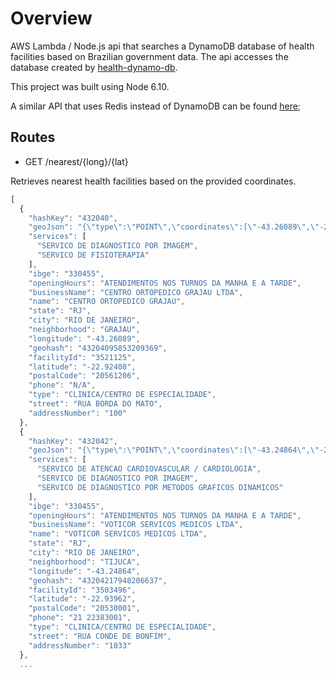 # Overview
AWS Lambda / Node.js api that searches a DynamoDB database of health facilities based on Brazilian government data. The api accesses the database created by [health-dynamo-db](https://github.com/rafaelrpinto/health-dynamo-db).

This project was built using Node 6.10.

A similar API that uses Redis instead of DynamoDB can be found [here](https://github.com/rafaelrpinto/health-api);

## Routes

- GET /nearest/{long}/{lat}

Retrieves nearest health facilities based on the provided coordinates.

```javascript
[
  {
    "hashKey": "432040",
    "geoJson": "{\"type\":\"POINT\",\"coordinates\":[\"-43.26089\",\"-22.92408\"]}",
    "services": [
      "SERVICO DE DIAGNOSTICO POR IMAGEM",
      "SERVICO DE FISIOTERAPIA"
    ],
    "ibge": "330455",
    "openingHours": "ATENDIMENTOS NOS TURNOS DA MANHA E A TARDE",
    "businessName": "CENTRO ORTOPEDICO GRAJAU LTDA",
    "name": "CENTRO ORTOPEDICO GRAJAU",
    "state": "RJ",
    "city": "RIO DE JANEIRO",
    "neighborhood": "GRAJAU",
    "longitude": "-43.26089",
    "geohash": "43204095853209369",
    "facilityId": "3521125",
    "latitude": "-22.92408",
    "postalCode": "20561206",
    "phone": "N/A",
    "type": "CLINICA/CENTRO DE ESPECIALIDADE",
    "street": "RUA BORDA DO MATO",
    "addressNumber": "100"
  },
  {
    "hashKey": "432042",
    "geoJson": "{\"type\":\"POINT\",\"coordinates\":[\"-43.24864\",\"-22.93962\"]}",
    "services": [
      "SERVICO DE ATENCAO CARDIOVASCULAR / CARDIOLOGIA",
      "SERVICO DE DIAGNOSTICO POR IMAGEM",
      "SERVICO DE DIAGNOSTICO POR METODOS GRAFICOS DINAMICOS"
    ],
    "ibge": "330455",
    "openingHours": "ATENDIMENTOS NOS TURNOS DA MANHA E A TARDE",
    "businessName": "VOTICOR SERVICOS MEDICOS LTDA",
    "name": "VOTICOR SERVICOS MEDICOS LTDA",
    "state": "RJ",
    "city": "RIO DE JANEIRO",
    "neighborhood": "TIJUCA",
    "longitude": "-43.24864",
    "geohash": "43204217948206637",
    "facilityId": "3503496",
    "latitude": "-22.93962",
    "postalCode": "20530001",
    "phone": "21 22383001",
    "type": "CLINICA/CENTRO DE ESPECIALIDADE",
    "street": "RUA CONDE DE BONFIM",
    "addressNumber": "1033"
  },
  ...
```
